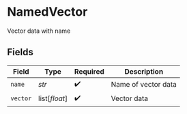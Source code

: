 # NamedVector

Vector data with name


## Fields

| Field               | Type                | Required            | Description         |
| ------------------- | ------------------- | ------------------- | ------------------- |
| `name`              | *str*               | :heavy_check_mark:  | Name of vector data |
| `vector`            | list[*float*]       | :heavy_check_mark:  | Vector data         |